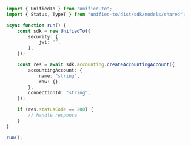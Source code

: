 <!-- Start SDK Example Usage [usage] -->
```typescript
import { UnifiedTo } from "unified-to";
import { Status, TypeT } from "unified-to/dist/sdk/models/shared";

async function run() {
    const sdk = new UnifiedTo({
        security: {
            jwt: "",
        },
    });

    const res = await sdk.accounting.createAccountingAccount({
        accountingAccount: {
            name: "string",
            raw: {},
        },
        connectionId: "string",
    });

    if (res.statusCode == 200) {
        // handle response
    }
}

run();

```
<!-- End SDK Example Usage [usage] -->